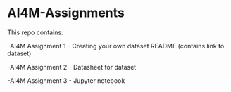 # AI4M-Assignments

This repo contains:

-AI4M Assignment 1 - Creating your own dataset README (contains link to dataset)

-AI4M Assignment 2 - Datasheet for dataset

-AI4M Assignment 3 - Jupyter notebook

